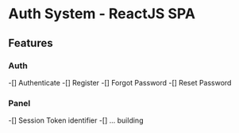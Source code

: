# Auth System - ReactJS SPA

## Features

### Auth
-[] Authenticate
-[] Register
-[] Forgot Password
-[] Reset Password

### Panel
-[] Session Token identifier
-[] ... building
